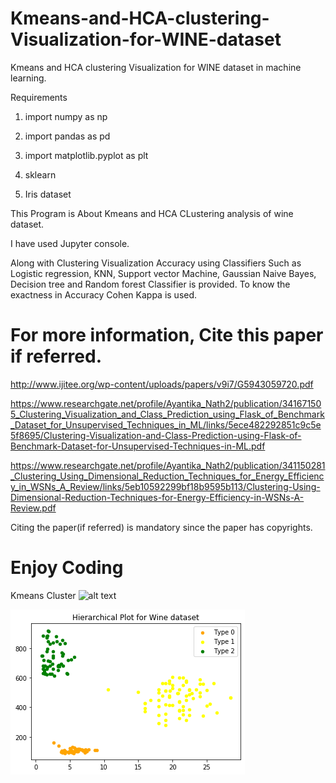 # Kmeans-and-HCA-clustering-Visualization-for-WINE-dataset
Kmeans and HCA clustering Visualization for WINE dataset in machine learning.

Requirements

1. import numpy as np

2. import pandas as pd

3. import matplotlib.pyplot as plt

4. sklearn

5. Iris dataset

This Program is About Kmeans and HCA CLustering analysis of wine dataset.

I have used Jupyter console.

Along with Clustering Visualization Accuracy using Classifiers Such as Logistic regression, KNN, Support vector Machine, Gaussian Naive Bayes, Decision tree and Random forest Classifier is provided. To know the exactness in Accuracy Cohen Kappa is used.

# For more information, Cite this paper if referred.

http://www.ijitee.org/wp-content/uploads/papers/v9i7/G5943059720.pdf

https://www.researchgate.net/profile/Ayantika_Nath2/publication/341671505_Clustering_Visualization_and_Class_Prediction_using_Flask_of_Benchmark_Dataset_for_Unsupervised_Techniques_in_ML/links/5ece482292851c9c5e5f8695/Clustering-Visualization-and-Class-Prediction-using-Flask-of-Benchmark-Dataset-for-Unsupervised-Techniques-in-ML.pdf

https://www.researchgate.net/profile/Ayantika_Nath2/publication/341150281_Clustering_Using_Dimensional_Reduction_Techniques_for_Energy_Efficiency_in_WSNs_A_Review/links/5eb10592299bf18b9595b113/Clustering-Using-Dimensional-Reduction-Techniques-for-Energy-Efficiency-in-WSNs-A-Review.pdf

Citing the paper(if referred) is mandatory since the paper has copyrights.

# Enjoy Coding

Kmeans Cluster
![alt text]()

![alt text](https://github.com/Ayantika22/Kmeans-and-HCA-clustering-Visualization-for-WINE-dataset/blob/master/hca_wine.png)

